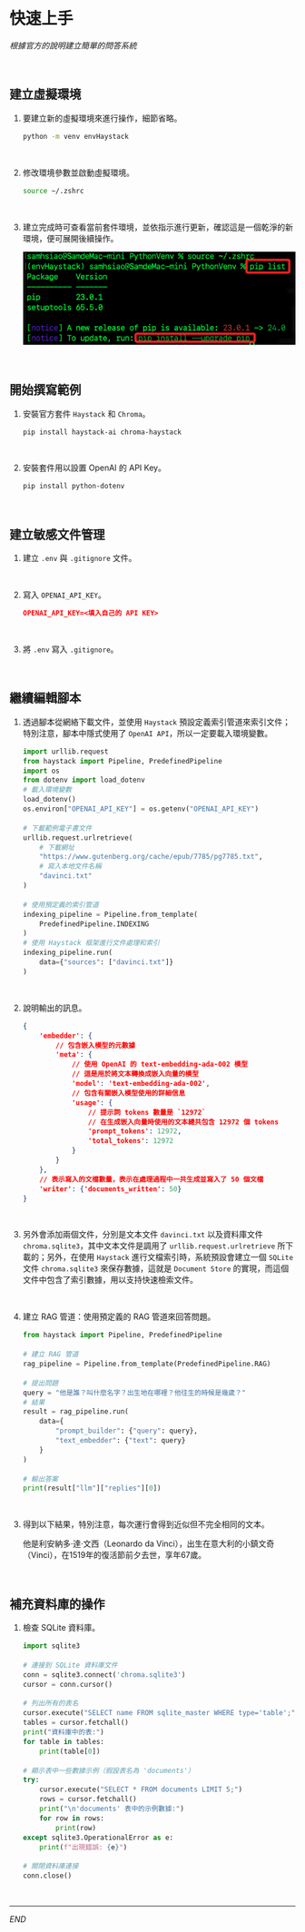 # 快速上手

_根據官方的說明建立簡單的問答系統_

<br>

## 建立虛擬環境

1. 要建立新的虛擬環境來進行操作，細節省略。

    ```bash
    python -m venv envHaystack
    ```

<br>

2. 修改環境參數並啟動虛擬環境。

    ```bash
    source ~/.zshrc
    ```

<br>

3. 建立完成時可查看當前套件環境，並依指示進行更新，確認這是一個乾淨的新環境，便可展開後續操作。

    ![](images/img_10.png)

<br>

## 開始撰寫範例

1. 安裝官方套件 `Haystack` 和 `Chroma`。

    ```bash
    pip install haystack-ai chroma-haystack
    ```

<br>

2. 安裝套件用以設置 OpenAI 的 API Key。

    ```bash
    pip install python-dotenv
    ```

<br>

## 建立敏感文件管理

1. 建立 `.env` 與 `.gitignore` 文件。

<br>

2. 寫入 `OPENAI_API_KEY`。

    ```json
    OPENAI_API_KEY=<填入自己的 API KEY>
    ```

<br>

3. 將 `.env` 寫入 `.gitignore`。

<br>

## 繼續編輯腳本

1. 透過腳本從網絡下載文件，並使用 `Haystack` 預設定義索引管道來索引文件；特別注意，腳本中隱式使用了 `OpenAI API`，所以一定要載入環境變數。

    ```python
    import urllib.request
    from haystack import Pipeline, PredefinedPipeline
    import os
    from dotenv import load_dotenv
    # 載入環境變數
    load_dotenv()
    os.environ["OPENAI_API_KEY"] = os.getenv("OPENAI_API_KEY")

    # 下載範例電子書文件
    urllib.request.urlretrieve(
        # 下載網址
        "https://www.gutenberg.org/cache/epub/7785/pg7785.txt",
        # 寫入本地文件名稱
        "davinci.txt"
    )

    # 使用預定義的索引管道
    indexing_pipeline = Pipeline.from_template(
        PredefinedPipeline.INDEXING
    )
    # 使用 Haystack 框架進行文件處理和索引
    indexing_pipeline.run(
        data={"sources": ["davinci.txt"]}
    )
    ```

<br>

2. 說明輸出的訊息。

    ```json
    {
        'embedder': {
            // 包含嵌入模型的元數據
            'meta': {
                // 使用 OpenAI 的 text-embedding-ada-002 模型
                // 這是用於將文本轉換成嵌入向量的模型
                'model': 'text-embedding-ada-002',
                // 包含有關嵌入模型使用的詳細信息
                'usage': {
                    // 提示詞 tokens 數量是 `12972`
                    // 在生成嵌入向量時使用的文本總共包含 12972 個 tokens
                    'prompt_tokens': 12972,
                    'total_tokens': 12972
                }
            }
        },
        // 表示寫入的文檔數量，表示在處理過程中一共生成並寫入了 50 個文檔
        'writer': {'documents_written': 50}
    }
    ```

<br>

3. 另外會添加兩個文件，分別是文本文件 `davinci.txt` 以及資料庫文件 `chroma.sqlite3`，其中文本文件是調用了 `urllib.request.urlretrieve` 所下載的；另外，在使用 `Haystack` 進行文檔索引時，系統預設會建立一個 `SQLite` 文件 `chroma.sqlite3` 來保存數據，這就是 `Document Store` 的實現，而這個文件中包含了索引數據，用以支持快速檢索文件。

<br>

4. 建立 RAG 管道：使用預定義的 RAG 管道來回答問題。

    ```python
    from haystack import Pipeline, PredefinedPipeline

    # 建立 RAG 管道
    rag_pipeline = Pipeline.from_template(PredefinedPipeline.RAG)

    # 提出問題
    query = "他是誰？叫什麼名字？出生地在哪裡？他往生的時候是幾歲？"
    # 結果
    result = rag_pipeline.run(
        data={
            "prompt_builder": {"query": query},
            "text_embedder": {"text": query}
        }
    )

    # 輸出答案
    print(result["llm"]["replies"][0])
    ```

<br>

3. 得到以下結果，特別注意，每次運行會得到近似但不完全相同的文本。

    他是利安納多‧達‧文西（Leonardo da Vinci），出生在意大利的小鎮文奇（Vinci），在1519年的復活節前夕去世，享年67歲。

<br>

## 補充資料庫的操作

1. 檢查 SQLite 資料庫。

    ```python
    import sqlite3

    # 連接到 SQLite 資料庫文件
    conn = sqlite3.connect('chroma.sqlite3')
    cursor = conn.cursor()

    # 列出所有的表名
    cursor.execute("SELECT name FROM sqlite_master WHERE type='table';")
    tables = cursor.fetchall()
    print("資料庫中的表:")
    for table in tables:
        print(table[0])

    # 顯示表中一些數據示例（假設表名為 'documents'）
    try:
        cursor.execute("SELECT * FROM documents LIMIT 5;")
        rows = cursor.fetchall()
        print("\n'documents' 表中的示例數據:")
        for row in rows:
            print(row)
    except sqlite3.OperationalError as e:
        print(f"出現錯誤: {e}")

    # 關閉資料庫連接
    conn.close()
    ```

<br>

___

_END_